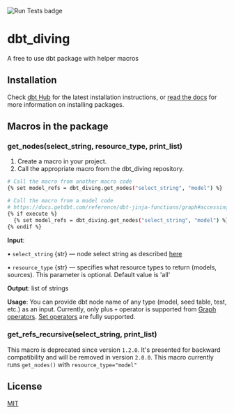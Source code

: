 ![Run Tests badge](https://github.com/data-diving/dbt_diving/actions/workflows/main.yml/badge.svg)
# dbt_diving
A free to use dbt package with helper macros

## Installation

Check [dbt Hub](https://hub.getdbt.com/data-diving/dbt_diving/latest/) for the latest installation instructions, 
or [read the docs](https://docs.getdbt.com/docs/building-a-dbt-project/package-management/) for more information on installing packages.

## Macros in the package

### get_nodes(select_string, resource_type, print_list)

1. Create a macro in your project.
2. Call the appropriate macro from the dbt_diving repository.

```bash
# Call the macro from another macro code
{% set model_refs = dbt_diving.get_nodes("select_string", "model") %}

# Call the macro from a model code
# https://docs.getdbt.com/reference/dbt-jinja-functions/graph#accessing-models
{% if execute %}
  {% set model_refs = dbt_diving.get_nodes("select_string", "model") %}
{% endif %}
```

**Input**:

  • `select_string` {str} — node select string as described [here](https://docs.getdbt.com/reference/node-selection/syntax)

  • `resource_type` {str} — specifies what resource types to return (models, sources). This parameter is optional. Default value is 'all'

**Output**: list of strings

**Usage**: You can provide dbt node name of any type (model, seed table, test, etc.) as an input. Currently, only plus `+` operator is supported from [Graph operators](https://docs.getdbt.com/reference/node-selection/graph-operators). [Set operators](https://docs.getdbt.com/reference/node-selection/set-operators) are fully supported.

### get_refs_recursive(select_string, print_list)

This macro is deprecated since version `1.2.0`. It's presented for backward compatibility and will be removed in version `2.0.0`. This macro currently runs `get_nodes()` with `resource_type="model"`

## License
[MIT](LICENSE)
